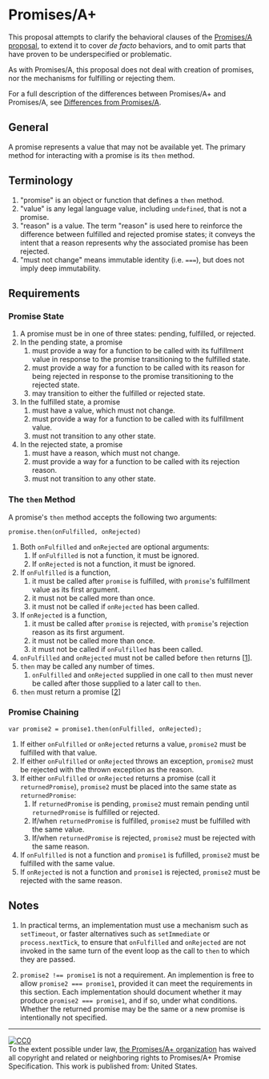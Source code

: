# Promises/A+

This proposal attempts to clarify the behavioral clauses of the [Promises/A proposal](http://wiki.commonjs.org/wiki/Promises/A), to extend it to cover *de facto* behaviors, and to omit parts that have proven to be underspecified or problematic.

As with Promises/A, this proposal does not deal with creation of promises, nor the mechanisms for fulfilling or rejecting them.

For a full description of the differences between Promises/A+ and Promises/A, see [Differences from Promises/A](promises-spec/blob/master/differences-from-promises-a.md).

## General

A promise represents a value that may not be available yet.  The primary method for interacting with a promise is its `then` method.

## Terminology

1. "promise" is an object or function that defines a `then` method.
1. "value" is any legal language value, including `undefined`, that is not a promise.
1. "reason" is a value. The term "reason" is used here to reinforce the difference between fulfilled and rejected promise states; it conveys the intent that a reason represents why the associated promise has been rejected.
1. "must not change" means immutable identity (i.e. `===`), but does not imply deep immutability.

## Requirements

### Promise State

1. A promise must be in one of three states: pending, fulfilled, or rejected.
1. In the pending state, a promise
    1. must provide a way for a function to be called with its fulfillment value in response to the promise transitioning to the fulfilled state.
    1. must provide a way for a function to be called with its reason for being rejected in response to the promise transitioning to the rejected state.
    1. may transition to either the fulfilled or rejected state.
1. In the fulfilled state, a promise
    1. must have a value, which must not change.
    1. must provide a way for a function to be called with its fulfillment value.
    1. must not transition to any other state.
1. In the rejected state, a promise
    1. must have a reason, which must not change.
    1. must provide a way for a function to be called with its rejection reason.
    1. must not transition to any other state.

### The `then` Method

A promise's `then` method accepts the following two arguments:

```
promise.then(onFulfilled, onRejected)
```

1. Both `onFulfilled` and `onRejected` are optional arguments:
    1. If `onFulfilled` is not a function, it must be ignored.
    1. If `onRejected` is not a function, it must be ignored.
1. If `onFulfilled` is a function,
    1. it must be called after `promise` is fulfilled, with `promise`'s fulfillment value as its first argument.
    1. it must not be called more than once.
    1. it must not be called if `onRejected` has been called.
1. If `onRejected` is a function,
    1. it must be called after `promise` is rejected, with `promise`'s rejection reason as its first argument.
    1. it must not be called more than once.
    1. it must not be called if `onFulfilled` has been called.
1. `onFulfilled` and `onRejected` must not be called before `then` returns [[1](#notes)].
1. `then` may be called any number of times.
    1. `onFulfilled` and `onRejected` supplied in one call to `then` must never be called after those supplied to a later call to `then`.
1. `then` must return a promise [[2](#notes)]

### Promise Chaining

```
var promise2 = promise1.then(onFulfilled, onRejected);
```

1. If either `onFulfilled` or `onRejected` returns a value, `promise2` must be fulfilled with that value.
1. If either `onFulfilled` or `onRejected` throws an exception, `promise2` must be rejected with the thrown exception as the reason.
1. If either `onFulfilled` or `onRejected` returns a promise (call it `returnedPromise`), `promise2` must be placed into the same state as `returnedPromise`:
    1. If `returnedPromise` is pending, `promise2` must remain pending until `returnedPromise` is fulfilled or rejected.
    1. If/when `returnedPromise` is fulfilled, `promise2` must be fulfilled with the same value.
    1. If/when `returnedPromise` is rejected, `promise2` must be rejected with the same reason.
1. If `onFulfilled` is not a function and `promise1` is fufilled, `promise2` must be fulfilled with the same value.
1. If `onRejected` is not a function and `promise1` is rejected, `promise2` must be rejected with the same reason.

## Notes

1. In practical terms, an implementation must use a mechanism such as `setTimeout`, or faster alternatives such as `setImmediate` or `process.nextTick`, to ensure that `onFulfilled` and `onRejected` are not invoked in the same turn of the event loop as the call to `then` to which they are passed.

1. `promise2 !== promise1` is not a requirement.  An implemention is free to allow `promise2 === promise1`, provided it can meet the requirements in this section. Each implementation should document whether it may produce `promise2 === promise1`, and if so, under what conditions.  Whether the returned promise may be the same or a new promise is intentionally not specified.

---

<p xmlns:dct="http://purl.org/dc/terms/" xmlns:vcard="http://www.w3.org/2001/vcard-rdf/3.0#">
  <a rel="license"
     href="http://creativecommons.org/publicdomain/zero/1.0/">
    <img src="http://i.creativecommons.org/p/zero/1.0/88x31.png" style="border-style: none;" alt="CC0" />
  </a>
  <br />
  To the extent possible under law,
  <a rel="dct:publisher"
     href="https://github.com/promises-aplus">
    <span property="dct:title">the Promises/A+ organization</span></a>
  has waived all copyright and related or neighboring rights to
  <span property="dct:title">Promises/A+ Promise Specification</span>.
This work is published from:
<span property="vcard:Country" datatype="dct:ISO3166"
      content="US" about="https://github.com/promises-aplus">
  United States</span>.
</p>
